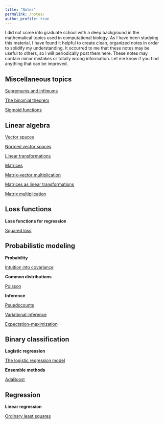 ```yaml
---
title: "Notes"
permalink: /notes/
author_profile: true
---
```


I did not come into graduate school with a deep background in the mathematical topics used in computational biology. 
As I have been studying this material, I have found it helpful to create clean, organized notes in order to solidify 
my understanding. It occurred to me that these notes may be useful to others, so I will periodically post them here. 
These notes may contain minor mistakes or totally wrong information. Let me know if you find anything that can be improved.

## Miscellaneous topics

[Supremums and infimums](http://mbernste.github.io/files/notes/BoundsSupremumsInfimums.pdf)

[The binomial theorem](http://mbernste.github.io/files/notes/BinomialTheorem.pdf)

[Sigmoid functions](http://mbernste.github.io/files/notes/SigmoidFunction.pdf)

## Linear algebra

[Vector spaces](http://mbernste.github.io/files/notes/VectorSpaces.pdf)

[Normed vector spaces](http://mbernste.github.io/files/notes/NormedVectorSpaces.pdf)

[Linear transformations](http://mbernste.github.io/files/notes/LinearTransformations.pdf)

[Matrices](http://mbernste.github.io/files/notes/Matrices.pdf)

[Matrix-vector multiplication](http://mbernste.github.io/files/notes/MatrixVectorMultiplication.pdf)

[Matrices as linear transformations](http://mbernste.github.io/files/notes/MatricesAsLinearTransformations.pdf)

[Matrix multiplication](http://mbernste.github.io/files/notes/MatrixMultiplication.pdf)


## Loss functions

**Loss functions for regression**

[Squared loss](http://mbernste.github.io/files/notes/SquaredLoss.pdf)

## Probabilistic modeling

**Probability**

[Intuition into covariance](http://mbernste.github.io/files/notes/VisualizingVarianceCovariance.pdf)

**Common distributions**

[Poisson](http://mbernste.github.io/files/notes/Poisson.pdf)

**Inference**

[Psuedocounts](http://mbernste.github.io/files/notes/Psuedocounts.pdf)

[Variational inference](http://mbernste.github.io/files/notes/VariationalInference.pdf)

[Expectation-maximization](http://mbernste.github.io/files/notes/EM.pdf)

## Binary classification

**Logistic regression**	

[The logistic regression model](http://mbernste.github.io/files/notes/LogisticRegression.pdf)

**Ensemble methods**

[AdaBoost](http://mbernste.github.io/files/notes/AdaBoost.pdf)

## Regression

**Linear regression**

[Ordinary least squares](http://mbernste.github.io/files/notes/OrdinaryLeastSquares.pdf)


